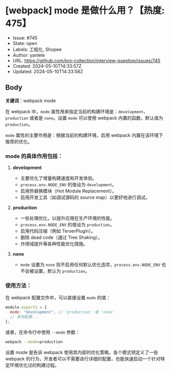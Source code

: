 # [webpack] mode 是做什么用？【热度: 475】

- Issue: #745
- State: open
- Labels: 工程化, Shopee
- Author: yanlele
- URL: https://github.com/pro-collection/interview-question/issues/745
- Created: 2024-05-10T14:33:57Z
- Updated: 2024-05-10T14:33:58Z

## Body

**关键词**：webpack mode

在 webpack 中，`mode` 属性用来指定当前的构建环境是：`development`、`production` 或者是 `none`。设置 `mode` 可以使用 webpack 内置的函数，默认值为 `production`。

`mode` 属性的主要作用是：根据当前的构建环境，启用 webpack 内置在该环境下推荐的优化。

### mode 的具体作用包括：

1. **development**

   - 主要优化了增量构建速度和开发体验。
   - `process.env.NODE_ENV` 的值设为 `development`。
   - 启用热替换模块（Hot Module Replacement）。
   - 启用开发工具（如调试源码的 source map）以更好地进行调试。

2. **production**

   - 一些处理优化，以提升应用在生产环境的性能。
   - `process.env.NODE_ENV` 的值设为 `production`。
   - 启用代码压缩（例如 TerserPlugin）。
   - 删除 dead code（通过 Tree Shaking）。
   - 作用域提升等各种性能优化措施。

3. **none**
   - `mode` 设置为 `none` 则不启用任何默认优化选项，`process.env.NODE_ENV` 也不会被设置，默认为 `production`。

### 使用方法：

在 webpack 配置文件中，可以直接设置 `mode` 的值：

```javascript
module.exports = {
  mode: "development", // 'production' 或 'none'
  // 其他配置...
};
```

或者，在命令行中使用 `--mode` 参数：

```bash
webpack --mode=production
```

设置 mode 是告诉 webpack 使用其内部的优化策略，各个模式预定义了一些 webpack 的行为，开发者可以不需要进行详细的配置，也能快速启动一个针对特定环境优化过的构建过程。

